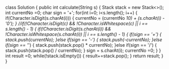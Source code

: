 class Solution {
public int calculate(String s) {
Stack<Integer> stack = new Stack<>();
int currentNo =0;
char sign = '+';
for(int i=0; i<s.length(); i++) {
if(Character.isDigit(s.charAt(i))) {
currentNo = (currentNo *10) + (s.charAt(i) - '0');
}
//if(!Character.isDigit(c) && !Character.isWhitespace(c) || i == s.length() - 1) {
if(!Character.isDigit(s.charAt(i)) && !Character.isWhitespace(s.charAt(i)) || i == s.length() - 1) {
if(sign == '+') {
stack.push(currentNo);
}else if(sign == '-') {
stack.push(-currentNo);
}else if(sign == '*') {
stack.push(stack.pop() * currentNo);
}else if(sign == '/') {
stack.push(stack.pop() / currentNo);
}
sign = s.charAt(i);
currentNo =0;
}
}
int result =0;
while(!stack.isEmpty()) {
result+=stack.pop();
}
return result;
}
}
